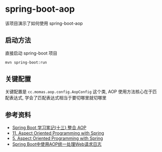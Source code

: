 # spring-boot-aop

该项目演示了如何使用 spring-boot-aop

## 启动方法

直接启动 spring-boot 项目

```bash
mvn spring-boot:run
```

## 关键配置

关键配置是 `cc.momas.aop.config.AopConfig` 这个类, AOP 使用方法核心在于匹配表达式, 学会了匹配表达式相当于要切哪里就切哪里

## 参考资料

- [Spring Boot 学习笔记(十三) 整合 AOP](https://zdran.com/20190418.html)
- [11. Aspect Oriented Programming with Spring](https://docs.spring.io/spring/docs/4.3.15.RELEASE/spring-framework-reference/html/aop.html)
- [5. Aspect Oriented Programming with Spring](https://docs.spring.io/spring/docs/5.1.9.RELEASE/spring-framework-reference/core.html#aop)
- [Spring Boot中使用AOP统一处理Web请求日志](http://blog.didispace.com/springbootaoplog/)
